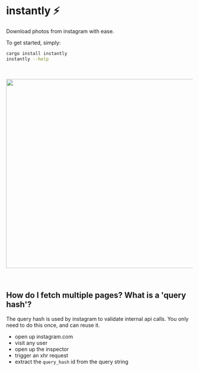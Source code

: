 # instantly ⚡

Download photos from instagram with ease.

To get started, simply:

```bash
cargo install instantly
instantly --help
```

<p align="center" style="padding: 32px 0 32px 0;">
<a href="https://asciinema.org/a/paEAWYUIcfv5OH1egzlHAmwOf"><img src="https://asciinema.org/a/paEAWYUIcfv5OH1egzlHAmwOf.png" width="512"/></a>
</p>

## How do I fetch multiple pages? What is a 'query hash'?

The query hash is used by instagram to validate internal
api calls. You only need to do this once, and can reuse it.

- open up instagram.com
- visit any user
- open up the inspector
- trigger an xhr request
- extract the `query_hash` id from the query string
